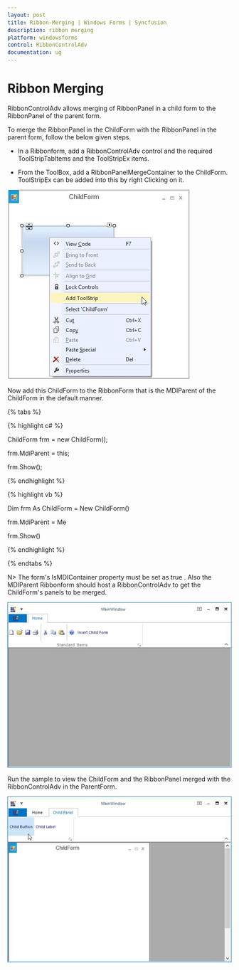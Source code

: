 ```yaml
---
layout: post
title: Ribbon-Merging | Windows Forms | Syncfusion
description: ribbon merging
platform: windowsforms
control: RibbonControlAdv 
documentation: ug
---
```


# Ribbon Merging

RibbonControlAdv allows merging of RibbonPanel in a child form to the RibbonPanel of the parent form. 

To merge the RibbonPanel in the ChildForm with the RibbonPanel in the parent form, follow the below given steps.

* In a Ribbonform, add a RibbonControlAdv control and the required ToolStripTabItems and the ToolStripEx items.

* From the ToolBox, add a RibbonPanelMergeContainer to the ChildForm. ToolStripEx can be added into this by right Clicking on it. 

![](Ribbon-Merging_images/Ribbon-Merging_img1.jpeg)


Now add this ChildForm to the RibbonForm that is the MDIParent of the ChildForm in the default manner.

{% tabs %}

{% highlight c# %}

ChildForm frm = new ChildForm(); 

frm.MdiParent = this; 

frm.Show();            

{% endhighlight %}

{% highlight vb %} 

Dim frm As ChildForm = New ChildForm()

frm.MdiParent = Me

frm.Show()

{% endhighlight %}

{% endtabs %}

N> The form's IsMDIContainer property must be set as true . Also the MDIParent Ribbonform should host a RibbonControlAdv to get the ChildForm's panels to be merged.

![](Ribbon-Merging_images/Ribbon-Merging_img2.jpeg)


Run the sample to view the ChildForm and the RibbonPanel merged with the RibbonControlAdv in the ParentForm.

![](Ribbon-Merging_images/Ribbon-Merging_img3.jpeg)
